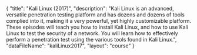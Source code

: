 {
	"title": "Kali Linux (2017)",
	"description": "Kali Linux is an advanced, versatile penetration testing platform and has dozens and dozens of tools complied into it, making it a very powerful, yet highly customizable platform. These episodes will teach you how to install Kali Linux, and how to use Kali Linux to test the security of a network. You will learn how to effectively perform a penetration test using the various tools found in Kali Linux.",
	"dataFileName": "kaliLinux2017",
	"layout": "course"
}